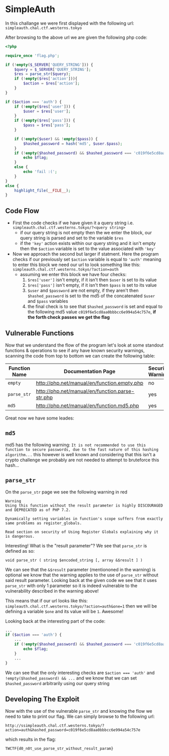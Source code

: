# SimpleAuth

In this challange we were first displayed with the following url: ```simpleauth.chal.ctf.westerns.tokyo```

After browsing to the above url we are given the following php code:
```php
<?php

require_once 'flag.php';

if (!empty($_SERVER['QUERY_STRING'])) {
    $query = $_SERVER['QUERY_STRING'];
    $res = parse_str($query);
    if (!empty($res['action'])){
        $action = $res['action'];
    }
}

if ($action === 'auth') {
    if (!empty($res['user'])) {
        $user = $res['user'];
    }
    if (!empty($res['pass'])) {
        $pass = $res['pass'];
    }

    if (!empty($user) && !empty($pass)) {
        $hashed_password = hash('md5', $user.$pass);
    }
    if (!empty($hashed_password) && $hashed_password === 'c019f6e5cd8aa0bbbcc6e994a54c757e') {
        echo $flag;
    }
    else {
        echo 'fail :(';
    }
}
else {
    highlight_file(__FILE__);
}
```

## Code Flow
* First the code checks if we have given it a query string i.e. ```simpleauth.chal.ctf.westerns.tokyo/?<query string>```
    * if our query string is not empty then the we enter the block, our query string is parsed and set to the variable ```$res```
    * if the ```'key'``` action exists within our query string and it isn't empty then the ```$action``` variable is set to the value associated with ```'key'```
* Now we approach the second but larger if statment. Here the program checks if our previously set ```$action``` variable is equal to ```'auth'``` meaning to enter this block we need our url to look something like this: ```simpleauth.chal.ctf.westerns.tokyo/?action=auth```
    * assuming we enter this block we have four checks:
        1. ```$res['user']``` isn't empty, if it isn't then ```$user``` is set to its value
        2. ```$res['pass']``` isn't empty, if it isn't then ```$pass``` is set to its value
        3. ```$user``` and ```$password``` are not empty, if they aren't then ```$hashed_password``` is set to the md5 of the concatenated ```$user``` and ```$pass``` variables
        4. the final check is to see that ```$hashed_password``` is set and equal to the following md5 value ```c019f6e5cd8aa0bbbcc6e994a54c757e```, **if the forth check passes we get the flag**

## Vulnerable Functions
Now that we understand the flow of the program let's look at some standout functions & operations to see if any have known security warnings,
scanning the code from top to bottom we can create the following table:

|Function Name | Documentation Page | Security Warning
|--------------|--------------------|-----------------
|```empty```|http://php.net/manual/en/function.empty.php|no
|```parse_str```|http://php.net/manual/en/function.parse-str.php|yes
|```md5```|http://php.net/manual/en/function.md5.php|yes

Great now we have  some leades:
## ```md5```
md5 has the following warning: ```It is not recommended to use this function to secure passwords, due to the fast nature of this hashing algorithm...```
this however is well known and considering that this isn't a crypto challenge we probably are not needed to attempt to bruteforce this hash...

## ```parse_str```
On the ```parse_str``` page we see the following warning in red

    Warning
    Using this function without the result parameter is highly DISCOURAGED and DEPRECATED as of PHP 7.2.

    Dynamically setting variables in function's scope suffers from exactly same problems as register_globals.

    Read section on security of Using Register Globals explaining why it is dangerous.

Interesting! What is the "result parameter"? We see that ```parse_str``` is defined as so:

```void parse_str ( string $encoded_string [, array &$result ] )```

We can see that the ```&$result``` parameter (mentiononed in  the warning) is optional we know that the warning applies to the use of ```parse_str``` without said result parameter. Looking back at the given code we see that it uses ```parse_str``` with only 1 parameter so it is indeed vulnerable to the vulnerability described in the warning above!

This means that if our url looks like this:
```simpleauth.chal.ctf.westerns.tokyo/?action=auth&one=1```
then we will be defining a variable ```$one``` and its value will be ```1```. Awesome!

Looking back at the interesting part of the code:
```php
...
if ($action === 'auth') {
    ...
    if (!empty($hashed_password) && $hashed_password === 'c019f6e5cd8aa0bbbcc6e994a54c757e') {
        echo $flag;
    }
    ...
}
```
We can see that the only interesting checks are ```$action === 'auth'``` and ```!empty($hashed_password) && ...``` and we know that we can set ```$hashed_password``` arbitrarily using our query string

## Developing The Exploit
Now with the use of the vulnerable ```parse_str``` and knowing the flow we need to take to print our flag. We can simply browse to the following url:

```http://ssimpleauth.chal.ctf.westerns.tokyo/?action=auth&hashed_password=c019f6e5cd8aa0bbbcc6e994a54c757e```

which results in the flag:

```TWCTF{d0_n0t_use_parse_str_without_result_param}```
